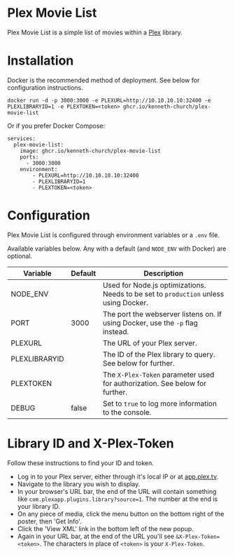 # Plex Movie List

Plex Movie List is a simple list of movies within a [Plex](https://plex.tv) library.

# Installation

Docker is the recommended method of deployment. See below for configuration instructions.

```
docker run -d -p 3000:3000 -e PLEXURL=http://10.10.10.10:32400 -e PLEXLIBRARYID=1 -e PLEXTOKEN=<token> ghcr.io/kenneth-church/plex-movie-list
```

Or if you prefer Docker Compose:

```
services:
  plex-movie-list:
    image: ghcr.io/kenneth-church/plex-movie-list
    ports:
      - 3000:3000
    environment:
        - PLEXURL=http://10.10.10.10:32400
        - PLEXLIBRARYID=1
        - PLEXTOKEN=<token>
```

# Configuration

Plex Movie List is configured through environment variables or a `.env` file.

Available variables below. Any with a default (and `NODE_ENV` with Docker) are optional.

| Variable      | Default | Description                                                                          |
| ------------- | ------- | ------------------------------------------------------------------------------------ |
| NODE_ENV      |         | Used for Node.js optimizations. Needs to be set to `production` unless using Docker. |
| PORT          | 3000    | The port the webserver listens on. If using Docker, use the `-p` flag instead.       |
| PLEXURL       |         | The URL of your Plex server.                                                         |
| PLEXLIBRARYID |         | The ID of the Plex library to query. See below for further.                          |
| PLEXTOKEN     |         | The `X-Plex-Token` parameter used for authorization. See below for further.          |
| DEBUG         | false   | Set to `true` to log more information to the console.                                |

# Library ID and X-Plex-Token

Follow these instructions to find your ID and token.

- Log in to your Plex server, either through it's local IP or at [app.plex.tv](https://app.plex.tv).
- Navigate to the library you wish to display.
- In your browser's URL bar, the end of the URL will contain something like `com.plexapp.plugins.library?source=1`. The number at the end is your library ID.
- On any piece of media, click the menu button on the bottom right of the poster, then 'Get Info'.
- Click the 'View XML' link in the bottom left of the new popup.
- Again in your URL bar, at the end of the URL you'll see `&X-Plex-Token=<token>`. The characters in place of `<token>` is your `X-Plex-Token`.
